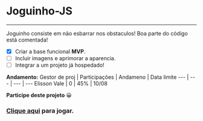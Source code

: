 # Joguinho-JS
---
Joguinho consiste em não esbarrar nos obstaculos!
Boa parte do código está comentada!

- [x] Criar a base funcional **MVP**.
- [ ] Incluir imagens e aprimorar a aparencia.
- [ ] Integrar a um projeto já hospedado!

**Andamento:**
Gestor de proj | Participações | Andameno | Data limite
--- | --- | --- | ---
Elisson Vale | 0 | 45% | 10/08

**Participe deste projeto** :grinning:

### [Clique aqui](https://elissonlimavale.github.io/Joguinho-JS/jogo.html) para jogar.
